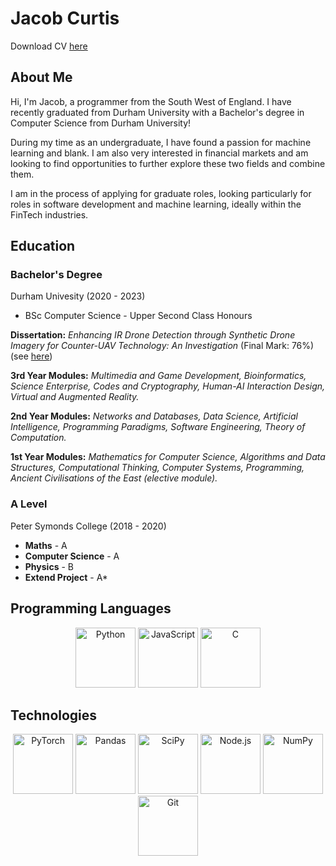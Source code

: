 # Jacob Curtis

Download CV [here](https://drive.google.com/file/d/1Bbt_PTHyUqK7Xp9aDgyE0N761R41Qneh/view?usp=sharing)

## About Me
Hi, I'm Jacob, a programmer from the South West of England. I have recently graduated from Durham University with a Bachelor's degree in Computer Science from Durham University!

During my time as an undergraduate, I have found a passion for machine learning and blank. I am also very interested in financial markets and am looking to find opportunities to further explore these two fields and combine them.

I am in the process of applying for graduate roles, looking particularly for roles in software development and machine learning, ideally within the FinTech industries.

## Education

### Bachelor's Degree
Durham Univesity (2020 - 2023)

 - BSc Computer Science - Upper Second Class Honours

**Dissertation:** *Enhancing IR Drone Detection through Synthetic Drone Imagery for Counter-UAV Technology: An Investigation* (Final Mark: 76%) (see [here]([https://github.com/boyla950/eye-in-the-sky](https://github.com/Jacob-Ismail-Curtis/synthetic-ir-drone-detection.git)))

**3rd Year Modules:** *Multimedia and Game Development, Bioinformatics, Science Enterprise, Codes and Cryptography, Human-AI Interaction Design, Virtual and Augmented Reality.*

**2nd Year Modules:** *Networks and Databases, Data Science, Artificial Intelligence, Programming Paradigms, Software Engineering, Theory of Computation.*

**1st Year Modules:** *Mathematics for Computer Science, Algorithms and Data Structures, Computational Thinking, Computer Systems, Programming, Ancient Civilisations of the East (elective module).*

### A Level
Peter Symonds College (2018 - 2020)

 - **Maths** - A
 - **Computer Science** - A
 - **Physics** - B
 - **Extend Project** - A*

## Programming Languages
<center><div>
    <img src="https://img.icons8.com/color/96/000000/python.png" width="96" title="Python"/>
    <img src="https://img.icons8.com/color/48/000000/javascript--v1.png" width="96" title="JavaScript"/>
    <img src="https://img.icons8.com/fluency/48/000000/c.png" width="96" title="C"/>

 </div></center>
 
 ## Technologies
<center><div>
    <img src="https://pytorch.org/assets/images/pytorch-logo.png" width="96" title="PyTorch"/>
    <img src="https://numfocus.org/wp-content/uploads/2016/07/pandas-logo-300.png" width="96" title="Pandas"/>
    <img src="https://scipy.org/images/logo.svg" width="96" title="SciPy"/>
    <img src="https://img.icons8.com/color/48/000000/nodejs.png" width="96" title="Node.js"/>
    <img src="https://user-images.githubusercontent.com/50221806/86498227-c985dc00-bd39-11ea-9135-3e82bab6d664.png" width="96" title="NumPy"/>
    <img src="https://img.icons8.com/color/48/000000/git.png" width="96" title="Git"/>
</div></center>
